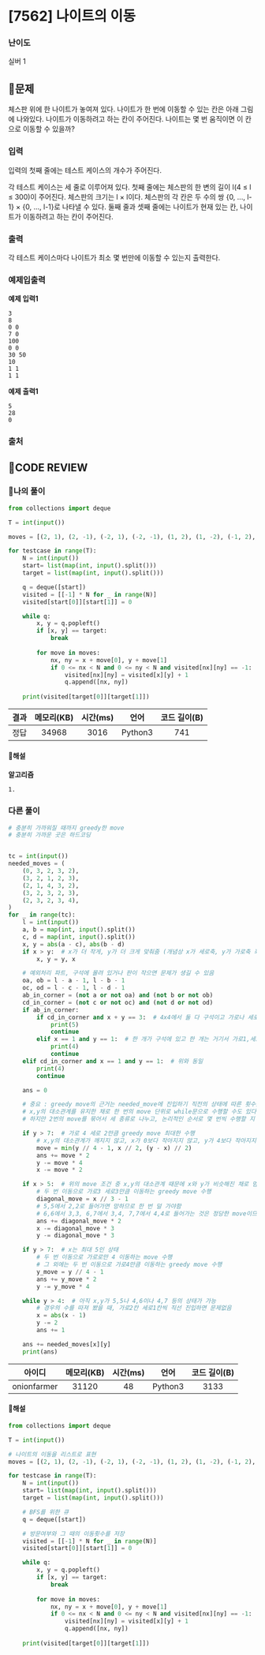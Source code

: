 # [7562] 나이트의 이동

### **난이도**
실버 1
## **📝문제**
체스판 위에 한 나이트가 놓여져 있다. 나이트가 한 번에 이동할 수 있는 칸은 아래 그림에 나와있다. 나이트가 이동하려고 하는 칸이 주어진다. 나이트는 몇 번 움직이면 이 칸으로 이동할 수 있을까?
### **입력**
입력의 첫째 줄에는 테스트 케이스의 개수가 주어진다.

각 테스트 케이스는 세 줄로 이루어져 있다. 첫째 줄에는 체스판의 한 변의 길이 l(4 ≤ l ≤ 300)이 주어진다. 체스판의 크기는 l × l이다. 체스판의 각 칸은 두 수의 쌍 {0, ..., l-1} × {0, ..., l-1}로 나타낼 수 있다. 둘째 줄과 셋째 줄에는 나이트가 현재 있는 칸, 나이트가 이동하려고 하는 칸이 주어진다.
### **출력**
각 테스트 케이스마다 나이트가 최소 몇 번만에 이동할 수 있는지 출력한다.
### **예제입출력**

**예제 입력1**

```
3
8
0 0
7 0
100
0 0
30 50
10
1 1
1 1
```

**예제 출력1**

```
5
28
0
```

### **출처**

## **🧐CODE REVIEW**

### **🧾나의 풀이**

```python
from collections import deque

T = int(input())

moves = [(2, 1), (2, -1), (-2, 1), (-2, -1), (1, 2), (1, -2), (-1, 2), (-1, -2)]

for testcase in range(T):
    N = int(input())
    start= list(map(int, input().split()))
    target = list(map(int, input().split()))

    q = deque([start])
    visited = [[-1] * N for _ in range(N)]
    visited[start[0]][start[1]] = 0

    while q:
        x, y = q.popleft()
        if [x, y] == target:
            break
        
        for move in moves:
            nx, ny = x + move[0], y + move[1]
            if 0 <= nx < N and 0 <= ny < N and visited[nx][ny] == -1:
                visited[nx][ny] = visited[x][y] + 1
                q.append([nx, ny])
    
    print(visited[target[0]][target[1]])
```

결과	| 메모리(KB) |	시간(ms) |	언어 |	코드 길이(B)
:----:|:-----:|:-----:|:-----:|:--------:
정답|34968|3016|Python3|741
#### **📝해설**

**알고리즘**
```
1.
```

### **다른 풀이**

```python
# 충분히 가까워질 때까지 greedy한 move
# 충분히 가까운 곳은 하드코딩


tc = int(input())
needed_moves = (
    (0, 3, 2, 3, 2),
    (3, 2, 1, 2, 3),
    (2, 1, 4, 3, 2),
    (3, 2, 3, 2, 3),
    (2, 3, 2, 3, 4),
)
for _ in range(tc):
    l = int(input())
    a, b = map(int, input().split())
    c, d = map(int, input().split())
    x, y = abs(a - c), abs(b - d)
    if x > y:  # x가 더 작게, y가 더 크게 맞춰줌 (개념상 x가 세로축, y가 가로축 좌표)
        x, y = y, x

    # 예외처리 파트, 구석에 몰려 있거나 판이 작으면 문제가 생길 수 있음
    oa, ob = l - a - 1, l - b - 1
    oc, od = l - c - 1, l - d - 1
    ab_in_corner = (not a or not oa) and (not b or not ob)
    cd_in_corner = (not c or not oc) and (not d or not od)
    if ab_in_corner:
        if cd_in_corner and x + y == 3:  # 4x4에서 둘 다 구석이고 가로나 세로로 3만큼만 떨어져 있을 때
            print(5)
            continue
        elif x == 1 and y == 1:  # 한 개가 구석에 있고 한 개는 거기서 가로1,세로1만큼 떨어져 있을 때
            print(4)
            continue
    elif cd_in_corner and x == 1 and y == 1:  # 위와 동일
        print(4)
        continue

    ans = 0

    # 중요 : greedy move의 근거는 needed_move에 진입하기 직전의 상태에 따른 횟수를 직접 카운트하여 경우의 수를 따져야 함
    # x,y의 대소관계를 유지한 채로 한 번의 move 단위로 while문으로 수행할 수도 있다.
    # 하지만 2번의 move를 묶어서 세 종류로 나누고, 논리적인 순서로 몇 번씩 수행할 지 알 수 있으므로 이렇게 하였다.

    if y > 7:  # 가로 4 세로 2만큼 greedy move 최대한 수행
        # x,y의 대소관계가 깨지지 않고, x가 0보다 작아지지 않고, y가 4보다 작아지지 않는 최대한의 move
        move = min(y // 4 - 1, x // 2, (y - x) // 2)
        ans += move * 2
        y -= move * 4
        x -= move * 2

    if x > 5:  # 위의 move 조건 중 x,y의 대소관계 때문에 x와 y가 비슷해진 채로 멈춘 경우
        # 두 번 이동으로 가로3 세로3만큼 이동하는 greedy move 수행
        diagonal_move = x // 3 - 1
        # 5,5에서 2,2로 들어가면 망하므로 한 번 덜 가야함
        # 6,6에서 3,3, 6,7에서 3,4, 7,7에서 4,4로 들어가는 것은 정당한 move이므로 x가 6 이상일 때는 가도 됨
        ans += diagonal_move * 2
        x -= diagonal_move * 3
        y -= diagonal_move * 3

    if y > 7:  # x는 최대 5인 상태
        # 두 번 이동으로 가로로만 4 이동하는 move 수행
        # 그 외에는 두 번 이동으로 가로4만큼 이동하는 greedy move 수행
        y_move = y // 4 - 1
        ans += y_move * 2
        y -= y_move * 4

    while y > 4:  # 아직 x,y가 5,5나 4,6이나 4,7 등의 상태가 가능
        # 경우의 수를 따져 봤을 때, 가로2칸 세로1칸씩 직선 진입하면 문제없음
        x = abs(x - 1)
        y -= 2
        ans += 1

    ans += needed_moves[x][y]
    print(ans)
```

아이디 | 메모리(KB) |	시간(ms) |	언어 |	코드 길이(B) 
:-----:|:-----:|:-----:|:----:|:--------:
onionfarmer|31120|48|Python3|3133
#### **📝해설**

```python
from collections import deque

T = int(input())

# 나이트의 이동을 리스트로 표현
moves = [(2, 1), (2, -1), (-2, 1), (-2, -1), (1, 2), (1, -2), (-1, 2), (-1, -2)]

for testcase in range(T):
    N = int(input())
    start= list(map(int, input().split()))
    target = list(map(int, input().split()))

    # BFS를 위한 큐
    q = deque([start])

    # 방문여부와 그 때의 이동횟수를 저장
    visited = [[-1] * N for _ in range(N)]
    visited[start[0]][start[1]] = 0

    while q:
        x, y = q.popleft()
        if [x, y] == target:
            break
        
        for move in moves:
            nx, ny = x + move[0], y + move[1]
            if 0 <= nx < N and 0 <= ny < N and visited[nx][ny] == -1:
                visited[nx][ny] = visited[x][y] + 1
                q.append([nx, ny])
    
    print(visited[target[0]][target[1]])
```